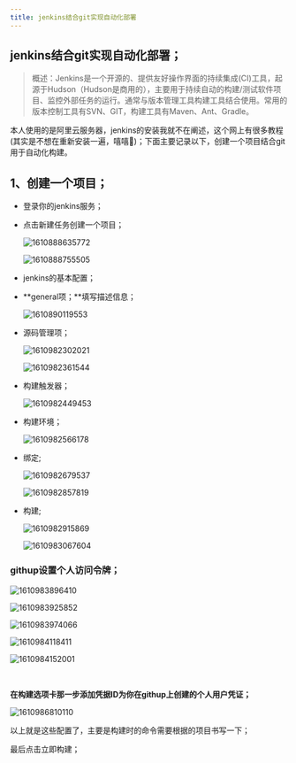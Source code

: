 ```yaml
---
title: jenkins结合git实现自动化部署
---
```


## jenkins结合git实现自动化部署；

> 概述：Jenkins是一个开源的、提供友好操作界面的持续集成(CI)工具，起源于Hudson（Hudson是商用的），主要用于持续自动的构建/测试软件项目、监控外部任务的运行。通常与版本管理工具构建工具结合使用。常用的版本控制工具有SVN、GIT，构建工具有Maven、Ant、Gradle。

本人使用的是阿里云服务器，jenkins的安装我就不在阐述，这个网上有很多教程(其实是不想在重新安装一遍，嘻嘻🤭)；下面主要记录以下，创建一个项目结合git用于自动化构建。

## 1、创建一个项目；

- 登录你的jenkins服务；

- 点击新建任务创建一个项目；

  ![1610888635772](assets/1610888635772.png)

  ![1610888755505](assets/1610888755505.png)

- jenkins的基本配置；

- **general项；**填写描述信息；

  ![1610890119553](assets/1610890119553.png)
  
- 源码管理项；

  ![1610982302021](assets/1610982302021.png)
  
  ![1610982361544](assets/1610982361544.png)
  
- 构建触发器；

  ![1610982449453](assets/1610982449453.png)

- 构建环境；

  ![1610982566178](assets/1610982566178.png)

- 绑定;

  ![1610982679537](assets/1610982679537.png)

  ![1610982857819](assets/1610982857819.png)

- 构建;

  ![1610982915869](assets/1610982915869.png)

  ![1610983067604](assets/1610983067604.png)

### githup设置个人访问令牌；

![1610983896410](assets/1610983896410.png)

![1610983925852](assets/1610983925852.png)

![1610983974066](assets/1610983974066.png)

![1610984118411](assets/1610984118411.png)

![1610984152001](assets/1610984152001.png)

​	

**在构建选项卡那一步添加凭据ID为你在githup上创建的个人用户凭证；**

![1610986810110](assets/1610986810110.png)

以上就是这些配置了，主要是构建时的命令需要根据的项目书写一下；

最后点击立即构建；